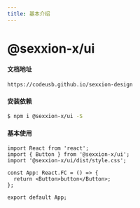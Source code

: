 ```yaml
---
title: 基本介绍
---
```


# @sexxion-x/ui

#### 文档地址

`https://codeusb.github.io/sexxion-design`

#### 安装依赖

```bash
$ npm i @sexxion-x/ui -S
```

#### 基本使用

```tsx
import React from 'react';
import { Button } from '@sexxion-x/ui';
import '@sexxion-x/ui/dist/style.css';

const App: React.FC = () => {
  return <Button>button</Button>;
};

export default App;
```

